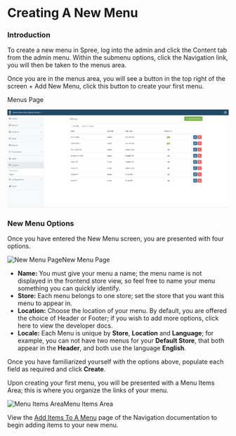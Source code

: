 # Creating A New Menu

### Introduction <a id="introduction"></a>

To create a new menu in Spree, log into the admin and click the Content tab from the admin menu. Within the submenu options, click the Navigation link, you will then be taken to the menus area.

Once you are in the menus area, you will see a button in the top right of the screen + Add New Menu, click this button to create your first menu.

Menus Page

![](../.gitbook/assets/image.png)

### New Menu Options <a id="new-menu-options"></a>

Once you have entered the New Menu screen, you are presented with four options.

![New Menu Page](https://guides.spreecommerce.org/static/8c54ee9d60d2b3deadf59f065f3ea61c/03ffe/new_menu.jpg)New Menu Page

* **Name:** You must give your menu a name; the menu name is not displayed in the frontend store view, so feel free to name your menu something you can quickly identify.
* **Store:** Each menu belongs to one store; set the store that you want this menu to appear in.
* **Location:** Choose the location of your menu. By default, you are offered the choice of Header or Footer; if you wish to add more options, click here to view the developer docs.
* **Locale:** Each Menu is unique by **Store**, **Location** and **Language**; for example, you can not have two menus for your **Default Store**, that both appear in the **Header**, and both use the language **English**.

Once you have familiarized yourself with the options above, populate each field as required and click **Create**.

Upon creating your first menu, you will be presented with a Menu Items Area; this is where you organize the links of your menu.

![Menu Items Area](https://guides.spreecommerce.org/static/84fb50bafe1ba1fc76c17ef17d6e25cd/03ffe/menu_items_area.jpg)Menu Items Area

View the [Add Items To A Menu](https://app.gitbook.com/@spark-solutions/s/spree-user-documentation/add_items_to_a_menu) page of the Navigation documentation to begin adding items to your new menu.

